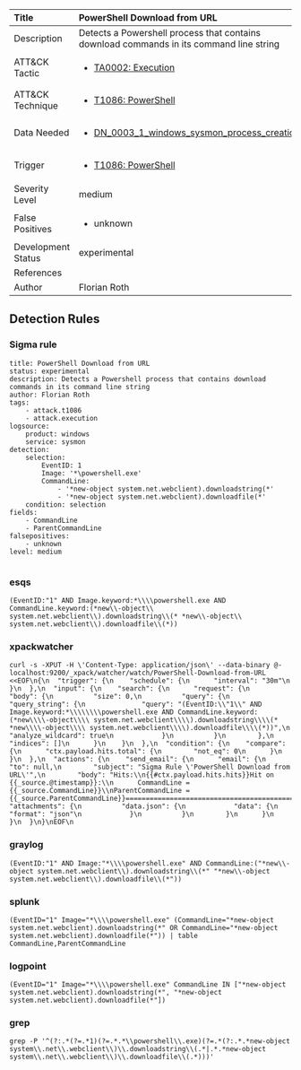 | Title                | PowerShell Download from URL                                                                                                                                                 |
|:---------------------|:------------------------------------------------------------------------------------------------------------------------------------------------------------|
| Description          | Detects a Powershell process that contains download commands in its command line string                                                                                                                                           |
| ATT&amp;CK Tactic    | <ul><li>[TA0002: Execution](https://attack.mitre.org/tactics/TA0002)</li></ul>  |
| ATT&amp;CK Technique | <ul><li>[T1086: PowerShell](https://attack.mitre.org/techniques/T1086)</li></ul>                             |
| Data Needed          | <ul><li>[DN_0003_1_windows_sysmon_process_creation](../Data_Needed/DN_0003_1_windows_sysmon_process_creation.md)</li></ul>                                                         |
| Trigger              | <ul><li>[T1086: PowerShell](../Triggers/T1086.md)</li></ul>  |
| Severity Level       | medium                                                                                                                                                 |
| False Positives      | <ul><li>unknown</li></ul>                                                                  |
| Development Status   | experimental                                                                                                                                                |
| References           | <ul></ul>                                                          |
| Author               | Florian Roth                                                                                                                                                |


## Detection Rules

### Sigma rule

```
title: PowerShell Download from URL
status: experimental
description: Detects a Powershell process that contains download commands in its command line string
author: Florian Roth
tags:
    - attack.t1086
    - attack.execution
logsource:
    product: windows
    service: sysmon
detection:
    selection:
        EventID: 1
        Image: '*\powershell.exe'
        CommandLine: 
            - '*new-object system.net.webclient).downloadstring(*'
            - '*new-object system.net.webclient).downloadfile(*'
    condition: selection
fields:
    - CommandLine
    - ParentCommandLine
falsepositives:
    - unknown
level: medium


```




### esqs
    
```
(EventID:"1" AND Image.keyword:*\\\\powershell.exe AND CommandLine.keyword:(*new\\-object\\ system.net.webclient\\).downloadstring\\(* *new\\-object\\ system.net.webclient\\).downloadfile\\(*))
```


### xpackwatcher
    
```
curl -s -XPUT -H \'Content-Type: application/json\' --data-binary @- localhost:9200/_xpack/watcher/watch/PowerShell-Download-from-URL <<EOF\n{\n  "trigger": {\n    "schedule": {\n      "interval": "30m"\n    }\n  },\n  "input": {\n    "search": {\n      "request": {\n        "body": {\n          "size": 0,\n          "query": {\n            "query_string": {\n              "query": "(EventID:\\"1\\" AND Image.keyword:*\\\\\\\\powershell.exe AND CommandLine.keyword:(*new\\\\-object\\\\ system.net.webclient\\\\).downloadstring\\\\(* *new\\\\-object\\\\ system.net.webclient\\\\).downloadfile\\\\(*))",\n              "analyze_wildcard": true\n            }\n          }\n        },\n        "indices": []\n      }\n    }\n  },\n  "condition": {\n    "compare": {\n      "ctx.payload.hits.total": {\n        "not_eq": 0\n      }\n    }\n  },\n  "actions": {\n    "send_email": {\n      "email": {\n        "to": null,\n        "subject": "Sigma Rule \'PowerShell Download from URL\'",\n        "body": "Hits:\\n{{#ctx.payload.hits.hits}}Hit on {{_source.@timestamp}}:\\n      CommandLine = {{_source.CommandLine}}\\nParentCommandLine = {{_source.ParentCommandLine}}================================================================================\\n{{/ctx.payload.hits.hits}}",\n        "attachments": {\n          "data.json": {\n            "data": {\n              "format": "json"\n            }\n          }\n        }\n      }\n    }\n  }\n}\nEOF\n
```


### graylog
    
```
(EventID:"1" AND Image:"*\\\\powershell.exe" AND CommandLine:("*new\\-object system.net.webclient\\).downloadstring\\(*" "*new\\-object system.net.webclient\\).downloadfile\\(*"))
```


### splunk
    
```
(EventID="1" Image="*\\\\powershell.exe" (CommandLine="*new-object system.net.webclient).downloadstring(*" OR CommandLine="*new-object system.net.webclient).downloadfile(*")) | table CommandLine,ParentCommandLine
```


### logpoint
    
```
(EventID="1" Image="*\\\\powershell.exe" CommandLine IN ["*new-object system.net.webclient).downloadstring(*", "*new-object system.net.webclient).downloadfile(*"])
```


### grep
    
```
grep -P '^(?:.*(?=.*1)(?=.*.*\\powershell\\.exe)(?=.*(?:.*.*new-object system\\.net\\.webclient\\)\\.downloadstring\\(.*|.*.*new-object system\\.net\\.webclient\\)\\.downloadfile\\(.*)))'
```


